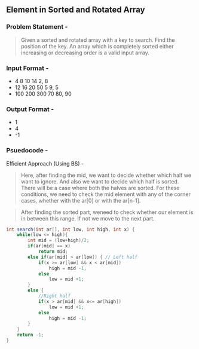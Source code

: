 ## Element in Sorted and Rotated Array

### Problem Statement -
> Given a sorted and rotated array with a key to search. Find the position of the key. An array which is completely sorted either increasing or decreasing order is a valid input array.

### Input Format -
* 4 8 10 14 2, 8
* 12 16 20 50 5 9, 5
* 100 200 300 70 80, 90

### Output Format - 
* 1
* 4
* -1

### Psuedocode -

Efficient Approach (Using BS) -
> Here, after finding the mid, we want to decide whether which half we want to ignore. And also we want to decide which half is sorted. There will be a case where both the halves are sorted. For these conditions, we need to check the mid element with any of the corner cases, whether with the ar[0] or with the ar[n-1].

> After finding the sorted part, weneed to check whether our element is in between this range. If not we move to the next part.

```Java
int search(int ar[], int low, int high, int x) {
    while(low <= high){
        int mid = (low+high)/2;
        if(ar[mid] == x)
            return mid;
        else if(ar[mid] > ar[low]) { // Left half
            if(x >= ar[low] && x < ar[mid])
                high = mid -1;
            else 
                low = mid +1;
        }
        else {
            //Right half
            if(x > ar[mid] && x<= ar[high])
                low = mid +1;
            else
                high = mid -1;
        }
    }
    return -1;
}
```